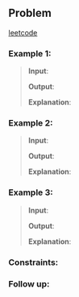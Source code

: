 ## Problem
 <!--- Problem statement ---> 
[leetcode](https://leetcode.com/problems/)

### Example 1:
> **Input**: 
> 
>**Output**: 
> 
>**Explanation**: 

### Example 2:
> **Input**: 
> 
>**Output**: 
> 
>**Explanation**: 

### Example 3:
> **Input**: 
> 
>**Output**: 
> 
>**Explanation**: 
 
### Constraints:
 <!--- Conditions and constraints ---> 
 
 ### Follow up:
